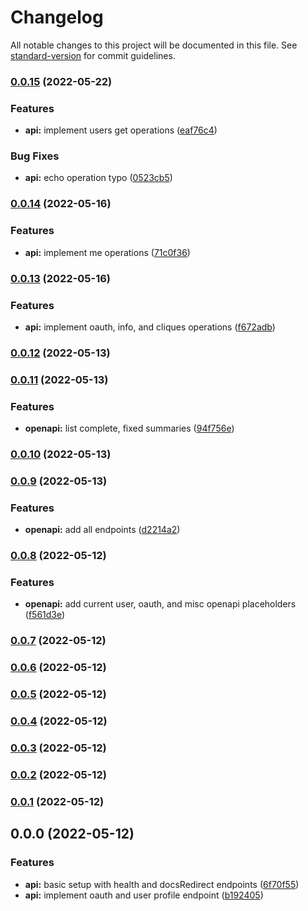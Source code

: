 # Changelog

All notable changes to this project will be documented in this file. See [standard-version](https://github.com/conventional-changelog/standard-version) for commit guidelines.

### [0.0.15](https://github.com/eyzi/plurk-api/compare/v0.0.14...v0.0.15) (2022-05-22)


### Features

* **api:** implement users get operations ([eaf76c4](https://github.com/eyzi/plurk-api/commit/eaf76c4d9350bf0a9f187bde179e5580d84114e8))


### Bug Fixes

* **api:** echo operation typo ([0523cb5](https://github.com/eyzi/plurk-api/commit/0523cb5bf972a9cb9032aa6b4f9b85341e612286))

### [0.0.14](https://github.com/eyzi/plurk-api/compare/v0.0.13...v0.0.14) (2022-05-16)


### Features

* **api:** implement me operations ([71c0f36](https://github.com/eyzi/plurk-api/commit/71c0f36a0bb203ce752c7d22cc75d2910228522c))

### [0.0.13](https://github.com/eyzi/plurk-api/compare/v0.0.12...v0.0.13) (2022-05-16)


### Features

* **api:** implement oauth, info, and cliques operations ([f672adb](https://github.com/eyzi/plurk-api/commit/f672adb35ce0bcb6ace359588ac6e4afe0885a72))

### [0.0.12](https://github.com/eyzi/plurk-api/compare/v0.0.11...v0.0.12) (2022-05-13)

### [0.0.11](https://github.com/eyzi/plurk-api/compare/v0.0.10...v0.0.11) (2022-05-13)


### Features

* **openapi:** list complete, fixed summaries ([94f756e](https://github.com/eyzi/plurk-api/commit/94f756e1620f7c938187f7f6aec74f259d4862e0))

### [0.0.10](https://github.com/eyzi/plurk-api/compare/v0.0.9...v0.0.10) (2022-05-13)

### [0.0.9](https://github.com/eyzi/plurk-api/compare/v0.0.8...v0.0.9) (2022-05-13)


### Features

* **openapi:** add all endpoints ([d2214a2](https://github.com/eyzi/plurk-api/commit/d2214a21bb728f9c28265479401e7136899e35a8))

### [0.0.8](https://github.com/eyzi/plurk-api/compare/v0.0.7...v0.0.8) (2022-05-12)


### Features

* **openapi:** add current user, oauth, and misc openapi placeholders ([f561d3e](https://github.com/eyzi/plurk-api/commit/f561d3ee541ab61b62fe9ee6f1c69c6394c829bd))

### [0.0.7](https://github.com/eyzi/plurk-api/compare/v0.0.6...v0.0.7) (2022-05-12)

### [0.0.6](https://github.com/eyzi/plurk-api/compare/v0.0.5...v0.0.6) (2022-05-12)

### [0.0.5](https://github.com/eyzi/plurk-api/compare/v0.0.4...v0.0.5) (2022-05-12)

### [0.0.4](https://github.com/eyzi/plurk-api/compare/v0.0.3...v0.0.4) (2022-05-12)

### [0.0.3](https://github.com/eyzi/plurk-api/compare/v0.0.2...v0.0.3) (2022-05-12)

### [0.0.2](https://github.com/eyzi/plurk-api/compare/v0.0.1...v0.0.2) (2022-05-12)

### [0.0.1](https://github.com/eyzi/plurk-api/compare/v0.0.0...v0.0.1) (2022-05-12)

## 0.0.0 (2022-05-12)


### Features

* **api:** basic setup with health and docsRedirect endpoints ([6f70f55](https://github.com/eyzi/plurk-api/commit/6f70f5596de505c4e4231a90453b9536fc5f4a55))
* **api:** implement oauth and user profile endpoint ([b192405](https://github.com/eyzi/plurk-api/commit/b1924058f20eb5dff4d0fbdd8b83213af10bc864))
